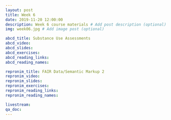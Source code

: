 ```yaml
---
layout: post
title: Week 6
date: 2019-11-20 12:00:00
description: Week 6 course materials # Add post description (optional)
img: week06.jpg # Add image post (optional)

abcd_title: Substance Use Assessments
abcd_video:
abcd_slides:
abcd_exercises:
abcd_reading_links:
abcd_reading_names:

repronim_title: FAIR Data/Semantic Markup 2
repronim_video:
repronim_slides:
repronim_exercises:
repronim_reading_links:
repronim_reading_names:

livestream:
qa_doc:
---
```

